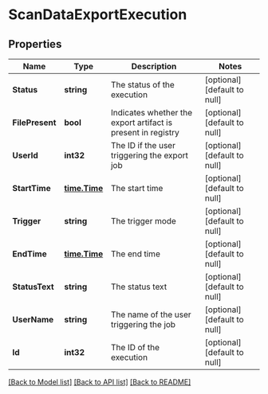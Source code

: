 # ScanDataExportExecution

## Properties
Name | Type | Description | Notes
------------ | ------------- | ------------- | -------------
**Status** | **string** | The status of the execution | [optional] [default to null]
**FilePresent** | **bool** | Indicates whether the export artifact is present in registry | [optional] [default to null]
**UserId** | **int32** | The ID if the user triggering the export job | [optional] [default to null]
**StartTime** | [**time.Time**](time.Time.md) | The start time | [optional] [default to null]
**Trigger** | **string** | The trigger mode | [optional] [default to null]
**EndTime** | [**time.Time**](time.Time.md) | The end time | [optional] [default to null]
**StatusText** | **string** | The status text | [optional] [default to null]
**UserName** | **string** | The name of the user triggering the job | [optional] [default to null]
**Id** | **int32** | The ID of the execution | [optional] [default to null]

[[Back to Model list]](../README.md#documentation-for-models) [[Back to API list]](../README.md#documentation-for-api-endpoints) [[Back to README]](../README.md)


